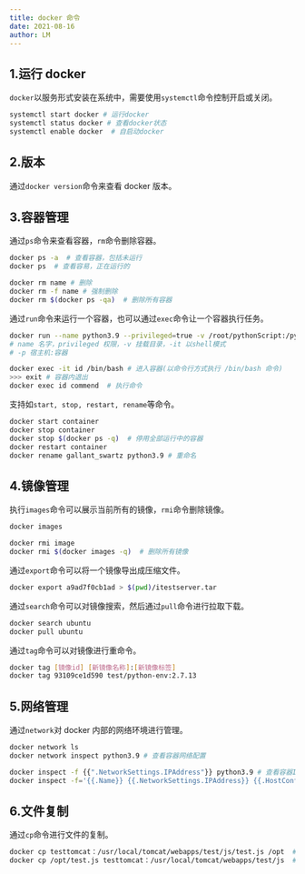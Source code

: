 ```yaml
---
title: docker 命令
date: 2021-08-16
author: LM
---
```


## 1.运行 docker

`docker`以服务形式安装在系统中，需要使用`systemctl`命令控制开启或关闭。

```bash
systemctl start docker # 运行docker
systemctl status docker # 查看docker状态
systemctl enable docker  # 自启动docker
```

## 2.版本

通过`docker version`命令来查看 docker 版本。

## 3.容器管理

通过`ps`命令来查看容器，`rm`命令删除容器。

```bash
docker ps -a  # 查看容器，包括未运行
docker ps  # 查看容易，正在运行的

docker rm name # 删除
docker rm -f name # 强制删除
docker rm $(docker ps -qa)  # 删除所有容器
```

通过`run`命令来运行一个容器，也可以通过`exec`命令让一个容器执行任务。

```bash
docker run --name python3.9 --privileged=true -v /root/pythonScript:/pythonScript -it python /bin/bash
# name 名字，privileged 权限，-v 挂载目录，-it 以shell模式
# -p 宿主机:容器

docker exec -it id /bin/bash # 进入容器(以命令行方式执行 /bin/bash 命令)
>>> exit # 容器内退出
docker exec id commend  # 执行命令
```

支持如`start, stop, restart, rename`等命令。

```bash
docker start container
docker stop container
docker stop $(docker ps -q)  # 停用全部运行中的容器
docker restart container
docker rename gallant_swartz python3.9 # 重命名
```

## 4.镜像管理

执行`images`命令可以展示当前所有的镜像，`rmi`命令删除镜像。

```bash
docker images

docker rmi image
docker rmi $(docker images -q)  # 删除所有镜像
```

通过`export`命令可以将一个镜像导出成压缩文件。

```bash
docker export a9ad7f0cb1ad > $(pwd)/itestserver.tar
```

通过`search`命令可以对镜像搜索，然后通过`pull`命令进行拉取下载。

```bash
docker search ubuntu
docker pull ubuntu
```

通过`tag`命令可以对镜像进行重命令。

```bash
docker tag [镜像id] [新镜像名称]:[新镜像标签]
docker tag 93109ce1d590 test/python-env:2.7.13
```

## 5.网络管理

通过`network`对 docker 内部的网络环境进行管理。

```bash
docker network ls
docker network inspect python3.9 # 查看容器网络配置

docker inspect -f {{".NetworkSettings.IPAddress"}} python3.9 # 查看容器IP
docker inspect -f='{{.Name}} {{.NetworkSettings.IPAddress}} {{.HostConfig.PortBindings}}' $(docker ps -aq) # 列出所有容器对应的名称，端口，及IP
```

## 6.文件复制

通过`cp`命令进行文件的复制。

```bash
docker cp testtomcat：/usr/local/tomcat/webapps/test/js/test.js /opt  # 从容器里面拷文件到宿主机
docker cp /opt/test.js testtomcat：/usr/local/tomcat/webapps/test/js  # 从宿主机拷文件到容器里面
```



